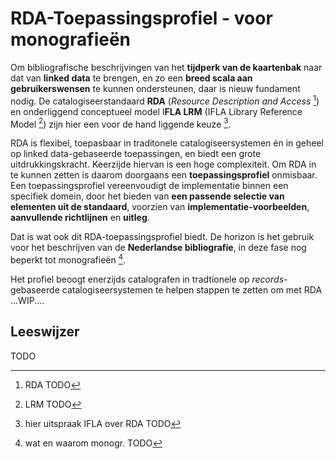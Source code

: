 # RDA-Toepassingsprofiel - voor monografieën


Om bibliografische beschrijvingen van het **tijdperk van de kaartenbak** naar dat van **linked data** te brengen, en zo een **breed scala aan gebruikerswensen** te kunnen ondersteunen, daar is nieuw fundament nodig. De catalogiseerstandaard **RDA** (*Resource Description and Access* [^1]) en onderliggend conceptueel model I**FLA LRM** (IFLA Library Reference Model [^2]) zijn hier een voor de hand liggende keuze [^3].

RDA is flexibel, toepasbaar in traditonele catalogiseersystemen én in geheel op linked data-gebaseerde toepassingen, en biedt een grote uitdrukkingskracht. Keerzijde hiervan is een hoge complexiteit. Om RDA in te kunnen zetten is daarom doorgaans een **toepassingsprofiel** onmisbaar. Een toepassingsprofiel vereenvoudigt de implementatie binnen een specifiek domein, door het bieden van **een passende selectie van elementen uit de standaard**, voorzien van **implementatie-voorbeelden**, **aanvullende richtlijnen** en  **uitleg**.
 
Dat is wat ook dit RDA-toepassingsprofiel biedt. De horizon is het gebruik voor het beschrijven van de **Nederlandse bibliografie**, in deze fase nog beperkt tot monografieën [^4].

Het profiel beoogt enerzijds catalografen in tradtionele op *records*-gebaseerde catalogiseersystemen te helpen stappen te zetten om met RDA  ...WIP....

## Leeswijzer

TODO
 

[^1]: RDA TODO
[^2]: LRM TODO
[^3]: hier uitspraak IFLA over RDA TODO
[^4]: wat en waarom monogr. TODO
